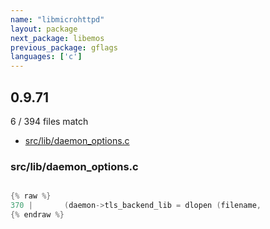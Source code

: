 ```yaml
---
name: "libmicrohttpd"
layout: package
next_package: libemos
previous_package: gflags
languages: ['c']
---
```

## 0.9.71
6 / 394 files match

 - [src/lib/daemon_options.c](#srclibdaemon_optionsc)

### src/lib/daemon_options.c

```c

{% raw %}
370 |       (daemon->tls_backend_lib = dlopen (filename,
{% endraw %}

```